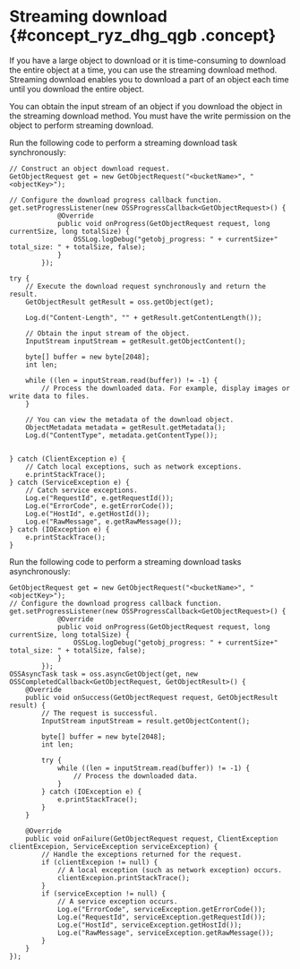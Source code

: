# Streaming download {#concept_ryz_dhg_qgb .concept}

If you have a large object to download or it is time-consuming to download the entire object at a time, you can use the streaming download method. Streaming download enables you to download a part of an object each time until you download the entire object.

You can obtain the input stream of an object if you download the object in the streaming download method. You must have the write permission on the object to perform streaming download.

Run the following code to perform a streaming download task synchronously:

```language-java
// Construct an object download request.
GetObjectRequest get = new GetObjectRequest("<bucketName>", "<objectKey>");

// Configure the download progress callback function.
get.setProgressListener(new OSSProgressCallback<GetObjectRequest>() {
            @Override
            public void onProgress(GetObjectRequest request, long currentSize, long totalSize) {
                OSSLog.logDebug("getobj_progress: " + currentSize+"  total_size: " + totalSize, false);
            }
        });

try {
	// Execute the download request synchronously and return the result.
	GetObjectResult getResult = oss.getObject(get);

	Log.d("Content-Length", "" + getResult.getContentLength());

	// Obtain the input stream of the object.
	InputStream inputStream = getResult.getObjectContent();

	byte[] buffer = new byte[2048];
	int len;

	while ((len = inputStream.read(buffer)) != -1) {
		// Process the downloaded data. For example, display images or write data to files.
	}

	// You can view the metadata of the download object.
	ObjectMetadata metadata = getResult.getMetadata();
	Log.d("ContentType", metadata.getContentType());


} catch (ClientException e) {
	// Catch local exceptions, such as network exceptions.
	e.printStackTrace();
} catch (ServiceException e) {
	// Catch service exceptions.
	Log.e("RequestId", e.getRequestId());
	Log.e("ErrorCode", e.getErrorCode());
	Log.e("HostId", e.getHostId());
	Log.e("RawMessage", e.getRawMessage());
} catch (IOException e) {
	e.printStackTrace();
}

```

Run the following code to perform a streaming download tasks asynchronously:

```language-java
GetObjectRequest get = new GetObjectRequest("<bucketName>", "<objectKey>");
// Configure the download progress callback function.
get.setProgressListener(new OSSProgressCallback<GetObjectRequest>() {
            @Override
            public void onProgress(GetObjectRequest request, long currentSize, long totalSize) {
                OSSLog.logDebug("getobj_progress: " + currentSize+"  total_size: " + totalSize, false);
            }
        });
OSSAsyncTask task = oss.asyncGetObject(get, new OSSCompletedCallback<GetObjectRequest, GetObjectResult>() {
	@Override
	public void onSuccess(GetObjectRequest request, GetObjectResult result) {
		// The request is successful.
		InputStream inputStream = result.getObjectContent();

		byte[] buffer = new byte[2048];
		int len;

		try {
			while ((len = inputStream.read(buffer)) != -1) {
				// Process the downloaded data.
			}
		} catch (IOException e) {
			e.printStackTrace();
		}
	}

	@Override
	public void onFailure(GetObjectRequest request, ClientException clientExcepion, ServiceException serviceException) {
		// Handle the exceptions returned for the request.
		if (clientExcepion != null) {
			// A local exception (such as network exception) occurs.
			clientExcepion.printStackTrace();
		}
		if (serviceException != null) {
			// A service exception occurs.
			Log.e("ErrorCode", serviceException.getErrorCode());
			Log.e("RequestId", serviceException.getRequestId());
			Log.e("HostId", serviceException.getHostId());
			Log.e("RawMessage", serviceException.getRawMessage());
		}
	}
});

```

